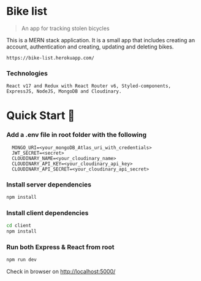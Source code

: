 # Bike list

> An app for tracking stolen bicycles

This is a MERN stack application. It is a small app that includes creating an account, authentication and creating, updating and deleting bikes.

```
https://bike-list.herokuapp.com/
```

### Technologies

```
React v17 and Redux with React Router v6, Styled-components, ExpressJS, NodeJS, MongoDB and Cloudinary.
```

# Quick Start 🚀

### Add a .env file in root folder with the following

```
  MONGO_URI=<your_mongoDB_Atlas_uri_with_credentials>
  JWT_SECRET=<secret>
  CLOUDINARY_NAME=<your_cloudinary_name>
  CLOUDINARY_API_KEY=<your_cloudinary_api_key>
  CLOUDINARY_API_SECRET=<your_cloudinary_api_secret>
```

### Install server dependencies

```bash
npm install
```

### Install client dependencies

```bash
cd client
npm install
```

### Run both Express & React from root

```bash
npm run dev
```

Check in browser on [http://localhost:5000/](http://localhost:5000/)
